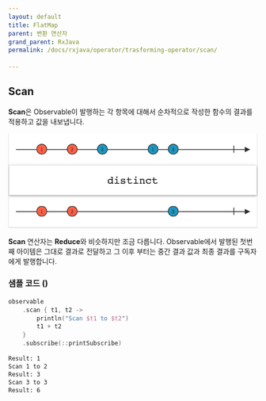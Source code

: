 ```yaml
---
layout: default
title: FlatMap
parent: 변환 연산자
grand_parent: RxJava
permalink: /docs/rxjava/operator/trasforming-operator/scan/

---
```


## Scan

**Scan**은 Observable이 발행하는 각 항목에 대해서 순차적으로 작성한 함수의 결과를 적용하고 값을 내보냅니다. 

![scan](/assets/images/distinct.png)

**Scan** 연산자는 **Reduce**와 비슷하지만 조금 다릅니다. Observable에서 발행된 첫번째 아이템은 그대로 결과로 전달하고 그 이후 부터는 중간 결과 값과 최종 결과를 구독자에게 발행합니다.



### 샘플 코드 ()

```kotlin
observable
	.scan { t1, t2 ->
		println("Scan $t1 to $t2")
		t1 + t2
	}
	.subscribe(::printSubscribe)
```



```
Result: 1
Scan 1 to 2
Result: 3
Scan 3 to 3
Result: 6
```

